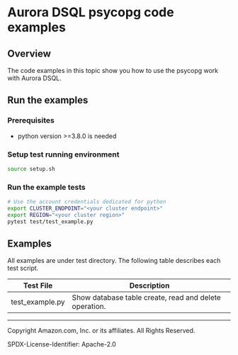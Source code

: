 # Aurora DSQL psycopg code examples

## Overview

The code examples in this topic show you how to use the psycopg work with Aurora DSQL. 

## Run the examples

### Prerequisites

* python version >=3.8.0 is needed

### Setup test running environment 

```sh
source setup.sh
```

### Run the example tests

```sh
# Use the account credentials dedicated for python
export CLUSTER_ENDPOINT="<your cluster endpoint>"
export REGION="<your cluster region>"
pytest test/test_example.py
```

## Examples

All examples are under test directory. The following table describes each test script.

| Test File | Description |
| -------------------- | ----------- |
| test_example.py | Show database table create, read and delete operation. |

---

Copyright Amazon.com, Inc. or its affiliates. All Rights Reserved. 

SPDX-License-Identifier: Apache-2.0
